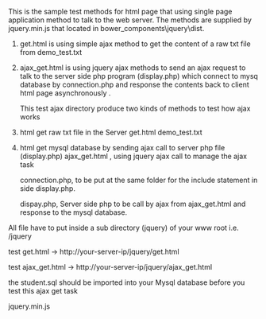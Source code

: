 This is the sample test methods for html page that using single page application method
to talk to the web server.
The methods are supplied by jquery.min.js that located in bower_components\jquery\dist.

1) get.html is using simple ajax method to get the content of a raw txt file from demo_test.txt


2) ajax_get.html is using jquery ajax methods to send an ajax request to talk to the server side
   php program (display.php) which connect to mysq database by connection.php and response the 
   contents back to client html page asynchronously .

   This test ajax directory produce two kinds of methods to test how ajax works

1) html get raw txt file in the Server
   get.html
   demo_test.txt

2) html get mysql database by sending ajax call to server php file (display.php)
   ajax_get.html , using jquery ajax call to manage the ajax task
   
   connection.php, to be put at the same folder for the include statement in side
   display.php.

   dispay.php, Server side php to be call by ajax from ajax_get.html and response
   to the mysql database.

 All file have to put inside a sub directory (jquery) of your www root i.e. /jquery

 test  get.html -> http://your-server-ip/jquery/get.html
 
 test ajax_get.html -> http://your-server-ip/jquery/ajax_get.html

 the student.sql should be imported into your Mysql database before you test this ajax get task


 jquery.min.js


